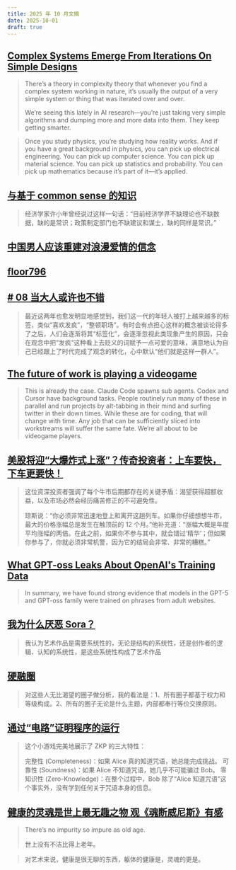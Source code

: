 ```yaml
---
title: 2025 年 10 月文摘
date: 2025-10-01
draft: true
---
```


## [Complex Systems Emerge From Iterations On Simple Designs](https://nav.al/iterate)

> There’s a theory in complexity theory that whenever you find a complex system working in nature, it’s usually the output of a very simple system or thing that was iterated over and over.
>
> We’re seeing this lately in AI research—you’re just taking very simple algorithms and dumping more and more data into them. They keep getting smarter.

> Once you study physics, you’re studying how reality works. And if you have a great background in physics, you can pick up electrical engineering. You can pick up computer science. You can pick up material science. You can pick up statistics and probability. You can pick up mathematics because it’s part of it—it’s applied.

## [与基于 common sense 的知识](https://stephenleng.com)

> 经济学家许小年曾经说过这样一句话：“目前经济学界不缺理论也不缺数据，缺的是常识；政策制定部门也不缺建议和谋士，缺的同样是常识。”

## [中国男人应该重建对浪漫爱情的信念](https://stephenleng.com/cn/chinese-men-should-rebuild-their-faith-in-romantic-love/)

## [floor796](https://floor796.com/)

## [# 08 当大人或许也不错](https://quaily.com/xy-online/p/eight-dang-dren-ye-bu-cuo)

> 最近这两年也愈发明显地感觉到，我们这一代的年轻人被打上越来越多的标签，类似“喜欢发疯”，“整顿职场”。有时会有点担心这样的概念被谈论得多了之后，人们会逐渐将其“标签化”，会逐渐忽视此类现象产生的原因，只会在观念中把”发疯“这种看上去贬义的词赋予一点可爱的意味，满意地认为自己已经跟上了时代完成了观念的转化，心中默认“他们就是这样一群人”。

## [The future of work is playing a videogame](https://www.strangeloopcanon.com/p/the-future-of-work-is-playing-a-videogame)

> This is already the case. Claude Code spawns sub agents. Codex and Cursor have background tasks. People routinely run many of these in parallel and run projects by alt-tabbing in their mind and surfing twitter in their down times. While these are for coding, that will change with time. Any job that can be sufficiently sliced into workstreams will suffer the same fate. We’re all about to be videogame players.

## [美股将迎“大爆炸式上涨”？传奇投资者：上车要快，下车更要快！](https://xnews.jin10.com/details/194442)

> 这位资深投资者强调了每个牛市后期都存在的关键矛盾：渴望获得超额收益，以及市场必然会经历痛苦修正的不可避免性。
>
> 琼斯说：“你必须非常迅速地登上和离开这趟列车。如果你仔细想想牛市，最大的价格涨幅总是发生在触顶前的 12 个月。”他补充道：“涨幅大概是年度平均涨幅的两倍。在此之前，如果你不参与其中，就会错过‘精华’；但如果你参与了，你就必须非常机警，因为它的结局会非常、非常的糟糕。”

## [What GPT-oss Leaks About OpenAI's Training Data](https://fi-le.net/oss/)

> In summary, we have found strong evidence that models in the GPT-5 and GPT-oss family were trained on phrases from adult websites.

## [我为什么厌恶 Sora？](https://onojyun.com/2025/10/09/%e6%88%91%e4%b8%ba%e4%bb%80%e4%b9%88%e5%8e%8c%e6%81%b6-sora%ef%bc%9f/)

> 我认为艺术作品是需要系统性的，无论是结构的系统性，还是创作者的逻辑、认知的系统性，是这些系统性构成了艺术作品

## [硬融圈](https://www.hecaitou.com/2025/10/Forcibly-integrate-into-the-interpersonal-circle.html)

> 对这些人无比渴望的圈子做分析，我的看法是：1、所有圈子都基于权力和等级构成。2、所有的圈子无论是什么主题，内部都奉行等价交换原则。

## [通过“电路”证明程序的运行](https://catcoding.me/p/zero-knowledge-proof/)

> 这个小游戏完美地展示了 ZKP 的三大特性：
>
> 完整性 (Completeness)：如果 Alice 真的知道咒语，她总能完成挑战。
> 可靠性 (Soundness)：如果 Alice 不知道咒语，她几乎不可能骗过 Bob。
> 零知识性 (Zero-Knowledge)：在整个过程中，Bob 除了“Alice 知道咒语”这个事实外，没有学到任何关于咒语本身的信息。

## [健康的灵魂是世上最无趣之物 观《魂断威尼斯》有感](https://www.geedea.pro/posts/%E5%81%A5%E5%BA%B7%E7%9A%84%E7%81%B5%E9%AD%82%E6%98%AF%E4%B8%96%E4%B8%8A%E6%9C%80%E6%97%A0%E8%B6%A3%E4%B9%8B%E7%89%A9/)

> There’s no impurity so impure as old age.
>
> 世上没有不洁比得上老年。

> 对艺术来说，健康是很无聊的东西，躯体的健康是，灵魂的更是。
